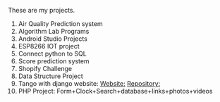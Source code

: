 These are my projects.

1. Air Quality Prediction system
2. Algorithm Lab Programs
3. Android Studio Projects
4. ESP8266 IOT project
5. Connect python to SQL
6. Score prediction system
7. Shopify Challenge
8. Data Structure Project
9. Tango with django website: [Website:](https://roger123.pythonanywhere.com/)
                              [Repository:](https://github.com/Interested-Guy/tango_with_django_th)
10. PHP Project: Form+Clock+Search+database+links+photos+videos
